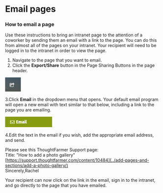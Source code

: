 # Email pages



### How to email a page

Use these instructions to bring an intranet page to the attention of a coworker by sending them an email with a link to the page. You can do this from almost all of the pages on your intranet. Your recipient will need to be logged in to the intranet in order to view the page.

1. Navigate to the page that you want to email.
2. Click the **Export/Share** button in the Page Sharing Buttons in the page header.

![](../../.gitbook/assets/1%20%285%29.png)

3.Click **Email** in the dropdown menu that opens. Your default email program will open a new email with text similar to that below, including a link to the page you are emailing.  


![](../../.gitbook/assets/2%20%2853%29.png)



4.Edit the text in the email if you wish, add the appropriate email address, and send.

Please see this ThoughtFarmer Support page:  
Title: "How to add a photo gallery" [https://support.thoughtfarmer.com/content/10484](../add-pages-and-sections/add-a-photo-gallery/)  
Sincerely,Rachel

  
Your recipient can now click on the link in the email, sign in to the intranet, and go directly to the page that you have emailed.

